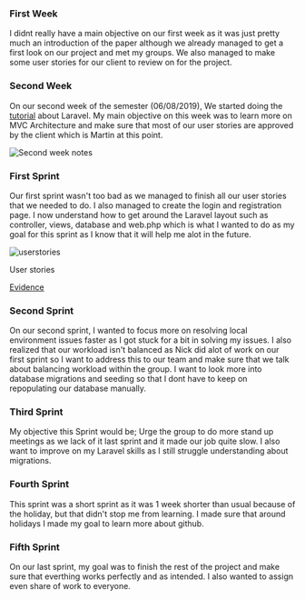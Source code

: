 ### First Week

I didnt really have a main objective on our first week as it was just pretty much an introduction of the paper although we already managed to get a first look on our project and met my groups. We also managed to make some user stories for our client to review on for the project.

### Second Week

On our second week of the semester (06/08/2019), We started doing the [tutorial](https://appdividend.com/2018/09/06/laravel-5-7-crud-example-tutorial/) about Laravel. My main objective on this week was to learn more on MVC Architecture and make sure that most of our user stories are approved by the client which is Martin at this point. 

![Second week notes](https://i.imgur.com/WFoSzJv.png)

### First Sprint

Our first sprint wasn't too bad as we managed to finish all our user stories that we needed to do. I also managed to create the login and registration page. I now understand how to get around the Laravel layout such as controller, views, database and web.php which is what I wanted to do as my goal for this sprint as I know that it will help me alot in the future.

![userstories](https://i.imgur.com/SvXYxtA.png)

User stories

[Evidence](https://github.com/SoftEnOP/op-stats-thelionkings/commit/d5e58ade1d4802633cc0fcb1abd2c2380ee6211a)

### Second Sprint

On our second sprint, I wanted to focus more on resolving local environment issues faster as I got stuck for a bit in solving my issues. I also realized that our workload isn't balanced as Nick did alot of work on our first sprint so I want to address this to our team and make sure that we talk about balancing workload within the group. I want to look more into database migrations and seeding so that I dont have to keep on repopulating our database manually.

### Third Sprint

My objective this Sprint would be; Urge the group to do more stand up meetings as we lack of it last sprint and it made our job quite slow. I also want to improve on my Laravel skills as I still struggle understanding about migrations.

### Fourth Sprint

This sprint was a short sprint as it was 1 week shorter than usual because of the holiday, but that didn't stop me from learning. I made sure that around holidays I made my goal to learn more about github.

### Fifth Sprint

On our last sprint, my goal was to finish the rest of the project and make sure that everthing works perfectly and as intended. I also wanted to assign even share of work to everyone.
